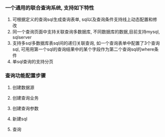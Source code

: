 ### 一个通用的联合查询系统, 支持如下特性
1. 可根据定义的查询sql生成查询表单, sql以及查询条件支持线上动态配置和修改 
2. 同一个查询页面中支持关联查询多数据库, 不同数据库的数据,目前支持mysql, sqlserver
3. 支持多sql多数据库表sql间的递归关联查询, 如一个查询表单中配置了3个查询sql, 可用用第一个sql的查询结果中的某个字段作为第二个查询sql的where条件
4. 单sql查询的支持分页

### 查询功能配置步骤
1. 创建数据源


2. 创建查询业务

3. 创建查询参数

4. 新建sql

5. 查询


